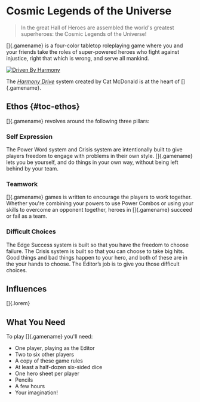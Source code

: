 # Cosmic Legends of the Universe

> In the great Hall of Heroes are assembled the world's greatest
> superheroes: the Cosmic Legends of the Universe!

[]{.gamename} is a four-color tabletop roleplaying game where
you and your friends take the roles of super-powered heroes
who fight against injustice, right that which is wrong, and serve
all mankind.

<div class="harmony-drive-logo">
  <a href="https://peachgardengames.itch.io/harmony-drive">
    <img src="art/DrivenByHarmony.png" alt="Driven By Harmony" />
  </a>
</div>

The *[Harmony Drive](https://peachgardengames.itch.io/harmony-drive)*
system created by Cat McDonald is at the heart of []{.gamename}.

## Ethos {#toc-ethos}

[]{.gamename} revolves around the following three pillars:

### Self Expression

The Power Word system and Crisis system are intentionally built to 
give players freedom to engage with problems in their own style. 
[]{.gamename} lets you be yourself, and do things in your own way, 
without being left behind by your team.

### Teamwork

[]{.gamename} games is written to encourage the players to work 
together. Whether you're combining your powers to use Power Combos
or using your skills to overcome an opponent together, heroes in 
[]{.gamename} succeed or fail as a team.

### Difficult Choices

The Edge Success system is built so that you have the freedom 
to choose failure. The Crisis system is built so that you can 
choose to take big hits. Good things and bad things happen to
your hero, and both of these are in the your hands to choose. 
The Editor’s job is to give you those difficult choices.

## Influences

[]{.lorem}

## What You Need

To play []{.gamename} you'll need:

- One player, playing as the Editor
- Two to six other players
- A copy of these game rules
- At least a half-dozen six-sided dice
- One hero sheet per player
- Pencils
- A few hours
- Your imagination!

